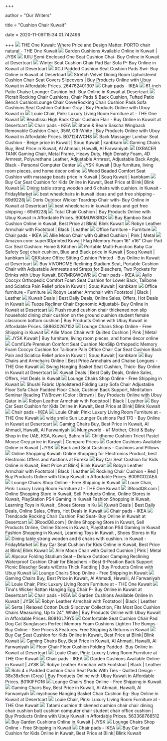 +++
        
author = "Our Writers"
        
title = "Cushion Chair Kuwait"
        
date = 2020-11-09T15:34:01.742496
        
+++
[ ![](https://www.theonekuwait.com/images/thumbs/0017413_porto-chair-natural_870.jpeg)](https://www.theonekuwait.com/images/thumbs/0017413_porto-chair-natural_870.jpeg) THE One Kuwait: Where Price and Design Matter. PORTO chair natural - THE  One Kuwait
[ ![](https://www.jysk.com.kw/pub/media/catalog/product/cache/b2dc3f25879ce9c2207d16fffde75f0f/6/4/6417502_1.jpg)](https://www.jysk.com.kw/pub/media/catalog/product/cache/b2dc3f25879ce9c2207d16fffde75f0f/6/4/6417502_1.jpg) Garden Cushions Available Online in Kuwait | JYSK
[ ![](https://m.media-amazon.com/images/I/614znHO9Y2L.jpg)](https://m.media-amazon.com/images/I/614znHO9Y2L.jpg) IUIU Semi-Enclosed One Seat Cushion Chai- Buy Online in Kuwait at Desertcart
[ ![](https://m.media-amazon.com/images/I/41LBvgBZjmL.jpg)](https://m.media-amazon.com/images/I/41LBvgBZjmL.jpg) Winter Seat Cushion Chair Pad Bar Sofa P- Buy Online in Kuwait at Desertcart
[ ![](https://m.media-amazon.com/images/I/613Ii3G0gSL.jpg)](https://m.media-amazon.com/images/I/613Ii3G0gSL.jpg) XCJ Padded Cushion Seat Cushion Pads Swi- Buy Online in Kuwait at Desertcart
[ ![](https://www.a.ubuy.com.kw/productimg/?image=aHR0cHM6Ly9pLmViYXlpbWcuY29tL2ltYWdlcy9nL3Zvb0FBT1N3WjFaZTVKTUEvcy1sNTAwLmpwZw.jpg)](https://www.a.ubuy.com.kw/productimg/?image=aHR0cHM6Ly9pLmViYXlpbWcuY29tL2ltYWdlcy9nL3Zvb0FBT1N3WjFaZTVKTUEvcy1sNTAwLmpwZw.jpg) Stretch Velvet Dining Room Upholstered Cushion Chair Seat Covers Slipcovers  | Buy Products Online with Ubuy Kuwait in Affordable Prices. 264762401307
[ ![](https://www.ikea.com/kw/en/images/products/malinda-chair-cushion-dark-brown-red__0878861_PE781737_S5.JPG?f=xxs)](https://www.ikea.com/kw/en/images/products/malinda-chair-cushion-dark-brown-red__0878861_PE781737_S5.JPG?f=xxs) Chair pads - IKEA
[ ![](https://m.media-amazon.com/images/I/51Ovf6BfTwL.jpg)](https://m.media-amazon.com/images/I/51Ovf6BfTwL.jpg) 61-inch Patio Chaise Lounger Cushion Ind- Buy Online in Kuwait at Desertcart
[ ![](https://www.a.ubuy.com.kw/productimg/?image=aHR0cHM6Ly9pbWFnZXMtbmEuc3NsLWltYWdlcy1hbWF6b24uY29tL2ltYWdlcy9JLzYxZ1RSLSUyQlFzc0wuX1NTNDAwXy5qcGc.jpg)](https://www.a.ubuy.com.kw/productimg/?image=aHR0cHM6Ly9pbWFnZXMtbmEuc3NsLWltYWdlcy1hbWF6b24uY29tL2ltYWdlcy9JLzYxZ1RSLSUyQlFzc0wuX1NTNDAwXy5qcGc.jpg) Picralt Rocking Chair Cushions, Chair Pads & Back Cushion, Tufted Patio  Bench CushionLounge Chair CoverRocking Chair Cushion Pads Sofa Cushions  Seat Cushion Outdoor Gray | Buy Products Online with Ubuy Kuwait in
[ ![](https://www.theonekuwait.com/images/thumbs/0020564_louie-chair-15-pink_870.jpeg)](https://www.theonekuwait.com/images/thumbs/0020564_louie-chair-15-pink_870.jpeg) Louie Chair, Pink: Luxury Living Room Furniture at - THE One Kuwait
[ ![](https://images-na.ssl-images-amazon.com/images/I/71PQ66XJYNL.jpg)](https://images-na.ssl-images-amazon.com/images/I/71PQ66XJYNL.jpg) Beautissu High Back Chair Cushion Flair - Buy Online in Kuwait at Desertcart
[ ![](https://www.ikea.com/kw/en/images/products/bortberg-lumbar-cushion-black__0723383_PE733935_S5.JPG?f=xxs)](https://www.ikea.com/kw/en/images/products/bortberg-lumbar-cushion-black__0723383_PE733935_S5.JPG?f=xxs) Chair pads - IKEA
[ ![](https://www.a.ubuy.com.kw/productimg/?image=aHR0cHM6Ly9pbWFnZXMtbmEuc3NsLWltYWdlcy1hbWF6b24uY29tL2ltYWdlcy9JL0Exb2dYdWd0NndMLl9TUzQwMF8uanBn.jpg)](https://www.a.ubuy.com.kw/productimg/?image=aHR0cHM6Ly9pbWFnZXMtbmEuc3NsLWltYWdlcy1hbWF6b24uY29tL2ltYWdlcy9JL0Exb2dYdWd0NndMLl9TUzQwMF8uanBn.jpg) Stone & Beam Sascha Wingback Removable Cushion Chair, 35W, Off-White | Buy  Products Online with Ubuy Kuwait in Affordable Prices. B07124WCH8
[ ![](https://cf2.s3.souqcdn.com/item/2017/01/14/12/15/52/96/item_XL_12155296_18418490.jpg)](https://cf2.s3.souqcdn.com/item/2017/01/14/12/15/52/96/item_XL_12155296_18418490.jpg) Back Massager Lumbar Seat Cushion - Beige price in Kuwait | Souq Kuwait |  kanbkam
[ ![](https://microless.com/cdn/products/766ef91c658d44dc5be41f06fa401e42-md.jpg)](https://microless.com/cdn/products/766ef91c658d44dc5be41f06fa401e42-md.jpg) Gaming Chairs Buy, Best Price in Kuwait, Al Ahmadi, Hawalli, Al Farwaniyah
[ ![](https://www.pckuwait.com/wp-content/uploads/2019/05/DXRacer-Tank-Gaming-Chair-1.jpg)](https://www.pckuwait.com/wp-content/uploads/2019/05/DXRacer-Tank-Gaming-Chair-1.jpg) DXRACER TANK Gaming Chair, Metal Frame, Heavy Duty, High Density Foam, 4D  Armrest, Polyurethane Leather, Adjustable Armrest, Adjustable Back Angle,  Black - Personal Computer Center
[ ![](https://www.jysk.com.kw/pub/media/wysiwyg/img_3_layout.jpg)](https://www.jysk.com.kw/pub/media/wysiwyg/img_3_layout.jpg) JYSK Kuwait | Buy furniture, living room pieces, and home decor online
[ ![](https://cf2.s3.souqcdn.com/item/2017/09/21/24/19/07/02/item_XL_24190702_35377406.jpg)](https://cf2.s3.souqcdn.com/item/2017/09/21/24/19/07/02/item_XL_24190702_35377406.jpg) Wood Beaded Comfort Seat Cushion with massage beads price in Kuwait | Souq  Kuwait | kanbkam
[ ![](https://blobstorage.azureedge.net/wbimages//Products/368164/SmallImage/1.jpg)](https://blobstorage.azureedge.net/wbimages//Products/368164/SmallImage/1.jpg) Buy Car Seat Cushion for Kids Online in Kuwait, Best Price at Blink| Blink  Kuwait
[ ![](https://kw.fridaymarket.com/img/ats/00/00/30/37/303770/dining-table-strong-wooden-and-6-chairs-with-cushion-lg_5dc66bbaa4f25.jpg)](https://kw.fridaymarket.com/img/ats/00/00/30/37/303770/dining-table-strong-wooden-and-6-chairs-with-cushion-lg_5dc66bbaa4f25.jpg) Dining table strong wooden and 6 chairs with cushion. in Kuwait -  FridayMarket
[ ![](https://i0.wp.com/ae01.alicdn.com/kf/HTB11HC9MMHqK1RjSZFPq6AwapXaO/Silicon-Gel-Chair-font-b-Cushion-b-font-Cool-Down-Seat-font-b-Cushions-b-font.jpg?crop=5,2,900,500&quality=2886)](https://i0.wp.com/ae01.alicdn.com/kf/HTB11HC9MMHqK1RjSZFPq6AwapXaO/Silicon-Gel-Chair-font-b-Cushion-b-font-Cool-Down-Seat-font-b-Cushions-b-font.jpg?crop=5,2,900,500&quality=2886) best wheelchairs in kuwait ideas and get free shipping - 69d9228j
[ ![](https://images-na.ssl-images-amazon.com/images/I/81WQzc2FFML.jpg)](https://images-na.ssl-images-amazon.com/images/I/81WQzc2FFML.jpg) Doris Outdoor Wicker Teardrop Chair with- Buy Online in Kuwait at Desertcart
[ ![](https://i0.wp.com/ae01.alicdn.com/kf/HTB1Qx77RPDpK1RjSZFrq6y78VXa8/Silicon-Gel-Chair-font-b-Cushion-b-font-Cool-Down-Seat-font-b-Cushions-b-font.jpg?crop=5,2,900,500&quality=2886)](https://i0.wp.com/ae01.alicdn.com/kf/HTB1Qx77RPDpK1RjSZFrq6y78VXa8/Silicon-Gel-Chair-font-b-Cushion-b-font-Cool-Down-Seat-font-b-Cushions-b-font.jpg?crop=5,2,900,500&quality=2886) best wheelchairs in kuwait ideas and get free shipping - 69d9228j
[ ![](https://www.a.ubuy.com.kw/productimg/?image=aHR0cHM6Ly9pbWFnZXMtbmEuc3NsLWltYWdlcy1hbWF6b24uY29tL2ltYWdlcy9JLzcxVGl2cHNxYldMLl9TUzQwMF8uanBn.jpg)](https://www.a.ubuy.com.kw/productimg/?image=aHR0cHM6Ly9pbWFnZXMtbmEuc3NsLWltYWdlcy1hbWF6b24uY29tL2ltYWdlcy9JLzcxVGl2cHNxYldMLl9TUzQwMF8uanBn.jpg) Total Chair Cushion | Buy Products Online with Ubuy Kuwait in Affordable  Prices. B00MUWSRQK
[ ![](https://blobstorage.azureedge.net/wbimages//Products/502175/SmallImage/4.jpg)](https://blobstorage.azureedge.net/wbimages//Products/502175/SmallImage/4.jpg) Buy Bamboo Seat Cushion Online in Kuwait, Best Price at Blink| Blink Kuwait
[ ![](https://75324b7afe1a238e9728-48cce035978395103897a6b442a94265.lmsin.net/162589531-162589531-HC14042020_01-750-1.jpg)](https://75324b7afe1a238e9728-48cce035978395103897a6b442a94265.lmsin.net/162589531-162589531-HC14042020_01-750-1.jpg) Robyn Leather Armchair with Footstool | Black | Leather
[ ![](https://www.jysk.com.kw/pub/media/catalog/product/cache/b2dc3f25879ce9c2207d16fffde75f0f/6/0/60580.jpg)](https://www.jysk.com.kw/pub/media/catalog/product/cache/b2dc3f25879ce9c2207d16fffde75f0f/6/0/60580.jpg) Office furniture - Furniture
[ ![](https://www.ikea.com/kw/en/images/products/vippaert-chair-cushion-beige__0668998_PE714812_S5.JPG?f=xxs)](https://www.ikea.com/kw/en/images/products/vippaert-chair-cushion-beige__0668998_PE714812_S5.JPG?f=xxs) Chair pads - IKEA
[ ![](https://75324b7afe1a238e9728-48cce035978395103897a6b442a94265.lmsin.net/161697021-161697021-HC140719_01-750.jpg)](https://75324b7afe1a238e9728-48cce035978395103897a6b442a94265.lmsin.net/161697021-161697021-HC140719_01-750.jpg) Allie Moon Chair with Quilted Cushion | Pink | Metal
[ ![](https://images-na.ssl-images-amazon.com/images/I/61ZMlJR9rPL._AC_SX522_.jpg)](https://images-na.ssl-images-amazon.com/images/I/61ZMlJR9rPL._AC_SX522_.jpg) Amazon.com: super3Dprinted Kuwait Flag Memory Foam 16" x16" Chair Pad Car Seat  Cushion: Home & Kitchen
[ ![](https://cf2.s3.souqcdn.com/item/2017/11/19/11/14/45/95/item_XL_11144595_71953886.jpg)](https://cf2.s3.souqcdn.com/item/2017/11/19/11/14/45/95/item_XL_11144595_71953886.jpg) Portable Multi-Function Baby Car Safety Seat chair cushion, Blue and Black  price in Kuwait | Souq Kuwait | kanbkam
[ ![](https://images-na.ssl-images-amazon.com/images/I/71KvNJMoTfL.jpg)](https://images-na.ssl-images-amazon.com/images/I/71KvNJMoTfL.jpg) QKKstore Office Sitting Cushion Printed - Buy Online in Kuwait at Desertcart
[ ![](https://www.a.ubuy.com.kw/productimg/?image=aHR0cHM6Ly9pbWFnZXMtbmEuc3NsLWltYWdlcy1hbWF6b24uY29tL2ltYWdlcy9JLzQxNGFtWHJxJTJCeUwuX1NTNDAwXy5qcGc.jpg)](https://www.a.ubuy.com.kw/productimg/?image=aHR0cHM6Ly9pbWFnZXMtbmEuc3NsLWltYWdlcy1hbWF6b24uY29tL2ltYWdlcy9JLzQxNGFtWHJxJTJCeUwuX1NTNDAwXy5qcGc.jpg) Buy VIVOHOME Reclining Stadium Seat, Portable Cushion Chair with Adjustable  Armrests and Straps for Bleachers, Two Pockets for Drinks with Ubuy Kuwait.  B07MRGWQWR
[ ![](https://www.ikea.com/kw/en/images/products/djupvik-cushion-blekinge-white__0731037_PE737941_S5.JPG?f=xxs)](https://www.ikea.com/kw/en/images/products/djupvik-cushion-blekinge-white__0731037_PE737941_S5.JPG?f=xxs) Chair pads - IKEA
[ ![](https://cf2.s3.souqcdn.com/item/2016/04/29/10/65/79/61/item_XL_10657961_14073172.jpg)](https://cf2.s3.souqcdn.com/item/2016/04/29/10/65/79/61/item_XL_10657961_14073172.jpg) Aylio Coccyx Orthopedic Comfort Foam Seat Cushion for Lower Back, Tailbone  and Sciatica Pain Relief price in Kuwait | Souq Kuwait | kanbkam
[ ![](https://www.jysk.com.kw/pub/media/catalog/product/cache/b2dc3f25879ce9c2207d16fffde75f0f/3/6/3620113-01.jpg)](https://www.jysk.com.kw/pub/media/catalog/product/cache/b2dc3f25879ce9c2207d16fffde75f0f/3/6/3620113-01.jpg) Office furniture - Furniture
[ ![](https://75324b7afe1a238e9728-48cce035978395103897a6b442a94265.lmsin.net/162589531-162589531-HC14042020_02-750-1.jpg)](https://75324b7afe1a238e9728-48cce035978395103897a6b442a94265.lmsin.net/162589531-162589531-HC14042020_02-750-1.jpg) Robyn Leather Armchair with Footstool | Black | Leather
[ ![](http://www.deals.com.kw/images/productImages/4025/4025-13102018171611.jpg)](http://www.deals.com.kw/images/productImages/4025/4025-13102018171611.jpg) Kuwait Deals | Best Daily Deals, Online Sales, Offers, Hot Deals in Kuwait
[ ![](https://m.media-amazon.com/images/I/51JFlo8Uw6L.jpg)](https://m.media-amazon.com/images/I/51JFlo8Uw6L.jpg) Tuoze Recliner Chair Ergonomic Adjustabl- Buy Online in Kuwait at Desertcart
[ ![](https://www.a.ubuy.com.kw/productimg/?image=Ly9pbWcuYWxpY2RuLmNvbS9pbWdleHRyYS9pMS84NDAyOTU5NjEvTzFDTjAxUTcyOE1CMXR1QlMwVGt6YUZfISE4NDAyOTU5NjEuanBn.jpg)](https://www.a.ubuy.com.kw/productimg/?image=Ly9pbWcuYWxpY2RuLmNvbS9pbWdleHRyYS9pMS84NDAyOTU5NjEvTzFDTjAxUTcyOE1CMXR1QlMwVGt6YUZfISE4NDAyOTU5NjEuanBn.jpg) Plush round cushion chair thickened non slip household dining chair cushion  on the ground cushion student female classroom bottom cushion | Buy  Products Online with Ubuy Kuwait in Affordable Prices. 588630267152
[ ![](https://images-na.ssl-images-amazon.com/images/I/51Xf1Ql6XmL._AC_SY400_.jpg)](https://images-na.ssl-images-amazon.com/images/I/51Xf1Ql6XmL._AC_SY400_.jpg) Lounge Chairs Shop Online - Free Shipping in Kuwait
[ ![](https://75324b7afe1a238e9728-48cce035978395103897a6b442a94265.lmsin.net/161697021-161697021-HC140719_03-750.jpg)](https://75324b7afe1a238e9728-48cce035978395103897a6b442a94265.lmsin.net/161697021-161697021-HC140719_03-750.jpg) Allie Moon Chair with Quilted Cushion | Pink | Metal
[ ![](https://www.jysk.com.kw/pub/media/catalog/product/cache/b2dc3f25879ce9c2207d16fffde75f0f/3/6/3699307_1.jpg)](https://www.jysk.com.kw/pub/media/catalog/product/cache/b2dc3f25879ce9c2207d16fffde75f0f/3/6/3699307_1.jpg) JYSK Kuwait | Buy furniture, living room pieces, and home decor online
[ ![](https://cf2.s3.souqcdn.com/item/2018/06/15/35/91/87/99/item_XL_35918799_139607597.jpg)](https://cf2.s3.souqcdn.com/item/2018/06/15/35/91/87/99/item_XL_35918799_139607597.jpg) ComfiLife Premium Comfort Seat Cushion NonSlip Orthopedic Memory Foam  Coccyx Cushion for Tailbone Pain Office Chair Car Seat Cushion Back Pain  and Sciatica Relief price in Kuwait | Souq Kuwait | kanbkam
[ ![](https://www.theonekuwait.com/images/uploaded/642395_teria-armchair-leather-black_870.jpg)](https://www.theonekuwait.com/images/uploaded/642395_teria-armchair-leather-black_870.jpg) Buy Chairs and Armchairs Online | Best Price Armchairs and Chaise Longues -  THE One Kuwait
[ ![](https://images-na.ssl-images-amazon.com/images/I/71maAt0AVPL.jpg)](https://images-na.ssl-images-amazon.com/images/I/71maAt0AVPL.jpg) Swing Hanging Basket Seat Cushion, Thick- Buy Online in Kuwait at Desertcart
[ ![](http://www.deals.com.kw/images/productImages/4025/4025-13102018171612.jpg)](http://www.deals.com.kw/images/productImages/4025/4025-13102018171612.jpg) Kuwait Deals | Best Daily Deals, Online Sales, Offers, Hot Deals in Kuwait
[ ![](https://images-na.ssl-images-amazon.com/images/I/51BgBQKedvL._AC_SY400_.jpg)](https://images-na.ssl-images-amazon.com/images/I/51BgBQKedvL._AC_SY400_.jpg) Lounge Chairs Shop Online - Free Shipping in Kuwait
[ ![](https://www.ubuy.qa/productimg/?image=aHR0cHM6Ly9pbWFnZXMtbmEuc3NsLWltYWdlcy1hbWF6b24uY29tL2ltYWdlcy9JLzcxMFBDYW5CRGdMLl9TUzQwMF8uanBn.jpg)](https://www.ubuy.qa/productimg/?image=aHR0cHM6Ly9pbWFnZXMtbmEuc3NsLWltYWdlcy1hbWF6b24uY29tL2ltYWdlcy9JLzcxMFBDYW5CRGdMLl9TUzQwMF8uanBn.jpg) Shushi Fabric Upholstered Folding Lazy Sofa Chair Adjustable Floor Sofa  Chair Padded Floor Chair, Cushion Back Support, Meditation Seminar Reading  TV/Brown (Color : Brown) | Buy Products Online with Ubuy Qatar in
[ ![](https://75324b7afe1a238e9728-48cce035978395103897a6b442a94265.lmsin.net/162589531-162589531-HC14042020_09-750-1.jpg)](https://75324b7afe1a238e9728-48cce035978395103897a6b442a94265.lmsin.net/162589531-162589531-HC14042020_09-750-1.jpg) Robyn Leather Armchair with Footstool | Black | Leather
[ ![](https://blobstorage.azureedge.net/wbimages//Products/368164/SmallImage/4.jpg)](https://blobstorage.azureedge.net/wbimages//Products/368164/SmallImage/4.jpg) Buy Car Seat Cushion for Kids Online in Kuwait, Best Price at Blink| Blink  Kuwait
[ ![](https://www.ikea.com/kw/en/images/products/omtaenksam-chair-cushion-orrsta-light-grey__0563594_PE663924_S5.JPG?f=xxs)](https://www.ikea.com/kw/en/images/products/omtaenksam-chair-cushion-orrsta-light-grey__0563594_PE663924_S5.JPG?f=xxs) Chair pads - IKEA
[ ![](https://www.theonekuwait.com/images/thumbs/0020565_louie-chair-15-pink_190.jpeg)](https://www.theonekuwait.com/images/thumbs/0020565_louie-chair-15-pink_190.jpeg) Louie Chair, Pink: Luxury Living Room Furniture at - THE One Kuwait
[ ![](https://images-na.ssl-images-amazon.com/images/I/61kvOIINNXL.jpg)](https://images-na.ssl-images-amazon.com/images/I/61kvOIINNXL.jpg) wide smile Sun Lounger Cushions Pad 170 - Buy Online in Kuwait at Desertcart
[ ![](https://microless.com/cdn/products/c95189ae6fb9a04c6958dd77c849e407-md.jpg)](https://microless.com/cdn/products/c95189ae6fb9a04c6958dd77c849e407-md.jpg) Gaming Chairs Buy, Best Price in Kuwait, Al Ahmadi, Hawalli, Al Farwaniyah
[ ![](https://static2.mumzworld.com/media/catalog/product/cache/6/image/440x/9df78eab33525d08d6e5fb8d27136e95/s/t/stk-552201-stokke-clikk-cushion-grey-sprinkles-1592998192.jpg)](https://static2.mumzworld.com/media/catalog/product/cache/6/image/440x/9df78eab33525d08d6e5fb8d27136e95/s/t/stk-552201-stokke-clikk-cushion-grey-sprinkles-1592998192.jpg) Mumzworld - #1 Mother, Child & Baby Shop in the UAE, KSA, Kuwait, Bahrain
[ ![](https://kw.pricenacdn.com/files/images/products/original/405/Childhome-Cushion-Tricot-Pastel-Mouse-Grey_1853412_0e4d374a7b51080412c713d044384813_t.jpg?d=ax300)](https://kw.pricenacdn.com/files/images/products/original/405/Childhome-Cushion-Tricot-Pastel-Mouse-Grey_1853412_0e4d374a7b51080412c713d044384813_t.jpg?d=ax300) Childhome Cushion Tricot Pastel Mouse Grey price in Kuwait | Compare Prices
[ ![](https://www.jysk.com.kw/pub/media/catalog/product/cache/b2dc3f25879ce9c2207d16fffde75f0f/6/4/6409900_2.jpg)](https://www.jysk.com.kw/pub/media/catalog/product/cache/b2dc3f25879ce9c2207d16fffde75f0f/6/4/6409900_2.jpg) Garden Cushions Available Online in Kuwait | JYSK
[ ![](https://media.alessaonline.com/media/logo/stores/1/Al_Essa_Home_Health_Solutions.png)](https://media.alessaonline.com/media/logo/stores/1/Al_Essa_Home_Health_Solutions.png) Back and Seat Cushions - Cushions and Pillows
[ ![](https://dxeur.azureedge.net/productimages/largeimages/oni15640501c1s1564050100.jpg?v=2585&maxwidth=400&maxheight=400&quality=100)](https://dxeur.azureedge.net/productimages/largeimages/oni15640501c1s1564050100.jpg?v=2585&maxwidth=400&maxheight=400&quality=100) Online Shopping Kuwait: Online Shopping for Electronics Product, best  Electronic Offers and Auctions at Eureka
[ ![](https://blobstorage.azureedge.net/wbimages//Products/368164/SmallImage/6.jpg)](https://blobstorage.azureedge.net/wbimages//Products/368164/SmallImage/6.jpg) Buy Car Seat Cushion for Kids Online in Kuwait, Best Price at Blink| Blink  Kuwait
[ ![](https://75324b7afe1a238e9728-48cce035978395103897a6b442a94265.lmsin.net/162589531-162589531-HC14042020_04-750-1.jpg)](https://75324b7afe1a238e9728-48cce035978395103897a6b442a94265.lmsin.net/162589531-162589531-HC14042020_04-750-1.jpg) Robyn Leather Armchair with Footstool | Black | Leather
[ ![](https://www.a.ubuy.com.kw/productimg/?image=aHR0cHM6Ly9tLm1lZGlhLWFtYXpvbi5jb20vaW1hZ2VzL0kvNjFvdzhmVjlYR0wuX0FDX1VTMjE4Xy5qcGc.jpg)](https://www.a.ubuy.com.kw/productimg/?image=aHR0cHM6Ly9tLm1lZGlhLWFtYXpvbi5jb20vaW1hZ2VzL0kvNjFvdzhmVjlYR0wuX0FDX1VTMjE4Xy5qcGc.jpg) Rocking Chair Cushion - Red | Buy Products Online with Ubuy Kuwait in  Affordable Prices. B009GO2AEA
[ ![](https://images-na.ssl-images-amazon.com/images/I/51clgbYK7cL._AC_SY400_.jpg)](https://images-na.ssl-images-amazon.com/images/I/51clgbYK7cL._AC_SY400_.jpg) Lounge Chairs Shop Online - Free Shipping in Kuwait
[ ![](https://www.theonekuwait.com/images/thumbs/0020566_louie-chair-15-pink_190.jpeg)](https://www.theonekuwait.com/images/thumbs/0020566_louie-chair-15-pink_190.jpeg) Louie Chair, Pink: Luxury Living Room Furniture at - THE One Kuwait
[ ![](https://3roodq8.com/image/cache/catalog/userfiles/product/6521SaproTeddyBearInflatableBlueSDL8236516811c0d26-700x700.jpg)](https://3roodq8.com/image/cache/catalog/userfiles/product/6521SaproTeddyBearInflatableBlueSDL8236516811c0d26-700x700.jpg) 3RoodQ8.com | Online Shopping Store in Kuwait, Sell Products Online, Online  Stores in Kuwait, PlayStation PS4 Gaming in Kuwait Fashion Shopping in  Kuwait, Learning Toys in Kuwait , Shoes Stores in Ku
[ ![](http://www.deals.com.kw/images/productImages/4025/4025-13102018171613.jpg)](http://www.deals.com.kw/images/productImages/4025/4025-13102018171613.jpg) Kuwait Deals | Best Daily Deals, Online Sales, Offers, Hot Deals in Kuwait
[ ![](https://www.ikea.com/kw/en/images/products/omtaenksam-chair-cushion-orrsta-light-grey__0560193_PE662246_S5.JPG?f=xxs)](https://www.ikea.com/kw/en/images/products/omtaenksam-chair-cushion-orrsta-light-grey__0560193_PE662246_S5.JPG?f=xxs) Chair pads - IKEA
[ ![](https://images-na.ssl-images-amazon.com/images/I/61Fn-6I2uNL.jpg)](https://images-na.ssl-images-amazon.com/images/I/61Fn-6I2uNL.jpg) Trendcode Rocking Chair Cushion Pad Seat- Buy Online in Kuwait at Desertcart
[ ![](https://3roodq8.com/image/cache/catalog/userfiles/product/6522IntexHappyAnimalChairForAge3868556Blue-270x270.jpg)](https://3roodq8.com/image/cache/catalog/userfiles/product/6522IntexHappyAnimalChairForAge3868556Blue-270x270.jpg) 3RoodQ8.com | Online Shopping Store in Kuwait, Sell Products Online, Online  Stores in Kuwait, PlayStation PS4 Gaming in Kuwait Fashion Shopping in  Kuwait, Learning Toys in Kuwait , Shoes Stores in Ku
[ ![](https://kw.fridaymarket.com/img/ats/00/00/30/37/303770/dining-table-strong-wooden-and-6-chairs-with-cushion-lg_5dc66bc055424.jpg)](https://kw.fridaymarket.com/img/ats/00/00/30/37/303770/dining-table-strong-wooden-and-6-chairs-with-cushion-lg_5dc66bc055424.jpg) Dining table strong wooden and 6 chairs with cushion. in Kuwait -  FridayMarket
[ ![](https://blobstorage.azureedge.net/wbimages//Products/368164/SmallImage/2.jpg)](https://blobstorage.azureedge.net/wbimages//Products/368164/SmallImage/2.jpg) Buy Car Seat Cushion for Kids Online in Kuwait, Best Price at Blink| Blink  Kuwait
[ ![](https://75324b7afe1a238e9728-48cce035978395103897a6b442a94265.lmsin.net/161697021-161697021-HC140719_02-750.jpg)](https://75324b7afe1a238e9728-48cce035978395103897a6b442a94265.lmsin.net/161697021-161697021-HC140719_02-750.jpg) Allie Moon Chair with Quilted Cushion | Pink | Metal
[ ![](https://www.a.ubuy.com.kw/productimg/?image=aHR0cHM6Ly9pbWFnZXMtbmEuc3NsLWltYWdlcy1hbWF6b24uY29tL2ltYWdlcy9JLzcxYUpSN1UyJTJCMkwuX1NTNDAwXy5qcGc.jpg)](https://www.a.ubuy.com.kw/productimg/?image=aHR0cHM6Ly9pbWFnZXMtbmEuc3NsLWltYWdlcy1hbWF6b24uY29tL2ltYWdlcy9JLzcxYUpSN1UyJTJCMkwuX1NTNDAwXy5qcGc.jpg) Alpcour Folding Stadium Seat &ndash; Deluxe Outdoor Camping Reclining  Waterproof Cushion Chair for Bleachers &ndash; Best 6-Position Back Support  Picnic Bleacher Seats w/Extra Thick Padding | Buy Products Online with Ubuy  Kuwait
[ ![](https://images-na.ssl-images-amazon.com/images/I/51QhuJnDARL._AC_SY400_.jpg)](https://images-na.ssl-images-amazon.com/images/I/51QhuJnDARL._AC_SY400_.jpg) Lounge Chairs Shop Online - Free Shipping in Kuwait
[ ![](https://microless.com/cdn/products/985acc411fb9ed705dd1c8d5fbb9862a-md.jpg)](https://microless.com/cdn/products/985acc411fb9ed705dd1c8d5fbb9862a-md.jpg) Gaming Chairs Buy, Best Price in Kuwait, Al Ahmadi, Hawalli, Al Farwaniyah
[ ![](https://www.theonekuwait.com/images/thumbs/0020568_louie-chair-15-pink_190.jpeg)](https://www.theonekuwait.com/images/thumbs/0020568_louie-chair-15-pink_190.jpeg) Louie Chair, Pink: Luxury Living Room Furniture at - THE One Kuwait
[ ![](https://m.media-amazon.com/images/I/51Q1bRe7oCL.jpg)](https://m.media-amazon.com/images/I/51Q1bRe7oCL.jpg) Tina's Wicker Rattan Hanging Egg Chair P- Buy Online in Kuwait at Desertcart
[ ![](https://www.ikea.com/kw/en/images/products/hillared-chair-pad-beige__0610549_PE684997_S5.JPG?f=xxs)](https://www.ikea.com/kw/en/images/products/hillared-chair-pad-beige__0610549_PE684997_S5.JPG?f=xxs) Chair pads - IKEA
[ ![](https://www.jysk.com.kw/pub/media/catalog/product/cache/b2dc3f25879ce9c2207d16fffde75f0f/6/4/6409942_.jpeg)](https://www.jysk.com.kw/pub/media/catalog/product/cache/b2dc3f25879ce9c2207d16fffde75f0f/6/4/6409942_.jpeg) Garden Cushions Available Online in Kuwait | JYSK
[ ![](https://75324b7afe1a238e9728-48cce035978395103897a6b442a94265.lmsin.net/162589531-162589531-HC14042020_06-750-1.jpg)](https://75324b7afe1a238e9728-48cce035978395103897a6b442a94265.lmsin.net/162589531-162589531-HC14042020_06-750-1.jpg) Robyn Leather Armchair with Footstool | Black | Leather
[ ![](https://www.a.ubuy.com.kw/productimg/?image=aHR0cHM6Ly9pbWFnZXMtbmEuc3NsLWltYWdlcy1hbWF6b24uY29tL2ltYWdlcy9JLzUxc2NDZUFCMnpMLl9TUzQwMF8uanBn.jpg)](https://www.a.ubuy.com.kw/productimg/?image=aHR0cHM6Ly9pbWFnZXMtbmEuc3NsLWltYWdlcy1hbWF6b24uY29tL2ltYWdlcy9JLzUxc2NDZUFCMnpMLl9TUzQwMF8uanBn.jpg) Serta | Relaxed Cotton Duck Slipcover Collection, Fits Most Box Cushion  Chairs Measuring, Up to 24", White | Buy Products Online with Ubuy Kuwait  in Affordable Prices. B081GL79Y5
[ ![](https://images-na.ssl-images-amazon.com/images/I/41VsRmSl-EL.jpg)](https://images-na.ssl-images-amazon.com/images/I/41VsRmSl-EL.jpg) Comfortable Seat Cushion Chair Pad Dog Cat Sunglasses Perfect Memory Foam  Cushions Lighten The Bumps - Buy Online - See Prices & Features. Free  Shipping & Returns in Kuwait
[ ![](https://blobstorage.azureedge.net/wbimages//Products/368164/SmallImage/3.jpg)](https://blobstorage.azureedge.net/wbimages//Products/368164/SmallImage/3.jpg) Buy Car Seat Cushion for Kids Online in Kuwait, Best Price at Blink| Blink  Kuwait
[ ![](https://microless.com/cdn/products/cb66a80cd515fe74cf8ccc7124b4c87b-md.jpg)](https://microless.com/cdn/products/cb66a80cd515fe74cf8ccc7124b4c87b-md.jpg) Gaming Chairs Buy, Best Price in Kuwait, Al Ahmadi, Hawalli, Al Farwaniyah
[ ![](https://images-na.ssl-images-amazon.com/images/I/61uN2LNjUDL.jpg)](https://images-na.ssl-images-amazon.com/images/I/61uN2LNjUDL.jpg) Floor Chair Floor Cushion Folding Padded- Buy Online in Kuwait at Desertcart
[ ![](https://www.theonekuwait.com/images/thumbs/0018065_lattice-cushion-cover-45x45-silver_530.jpeg)](https://www.theonekuwait.com/images/thumbs/0018065_lattice-cushion-cover-45x45-silver_530.jpeg) Louie Chair, Pink: Luxury Living Room Furniture at - THE One Kuwait
[ ![](https://www.ikea.com/kw/en/images/products/malinda-chair-cushion-black__0599564_PE678167_S5.JPG?f=xxs)](https://www.ikea.com/kw/en/images/products/malinda-chair-cushion-black__0599564_PE678167_S5.JPG?f=xxs) Chair pads - IKEA
[ ![](https://www.jysk.com.kw/pub/media/catalog/product/cache/b2dc3f25879ce9c2207d16fffde75f0f/6/4/6415103.jpeg)](https://www.jysk.com.kw/pub/media/catalog/product/cache/b2dc3f25879ce9c2207d16fffde75f0f/6/4/6415103.jpeg) Garden Cushions Available Online in Kuwait | JYSK
[ ![](https://75324b7afe1a238e9728-48cce035978395103897a6b442a94265.lmsin.net/162589531-162589531-HC14042020_05-750-1.jpg)](https://75324b7afe1a238e9728-48cce035978395103897a6b442a94265.lmsin.net/162589531-162589531-HC14042020_05-750-1.jpg) Robyn Leather Armchair with Footstool | Black | Leather
[ ![](https://www.a.ubuy.com.kw/productimg/?image=aHR0cHM6Ly9pbWFnZXMtbmEuc3NsLWltYWdlcy1hbWF6b24uY29tL2ltYWdlcy9JLzYxa3NnSUM4SUpMLl9TUzQwMF8uanBn.jpg)](https://www.a.ubuy.com.kw/productimg/?image=aHR0cHM6Ly9pbWFnZXMtbmEuc3NsLWltYWdlcy1hbWF6b24uY29tL2ltYWdlcy9JLzYxa3NnSUM4SUpMLl9TUzQwMF8uanBn.jpg) Rohi 4 x Padded Cushion Chair Seat Pads With Ties - Quilted Design -  38x38x5cm (Grey) | Buy Products Online with Ubuy Kuwait in Affordable  Prices. B01KIFFO16
[ ![](https://images-na.ssl-images-amazon.com/images/I/31XqnG7tLkL._AC_SY400_.jpg)](https://images-na.ssl-images-amazon.com/images/I/31XqnG7tLkL._AC_SY400_.jpg) Lounge Chairs Shop Online - Free Shipping in Kuwait
[ ![](https://microless.com/cdn/products/87f237f29a9132ecc4b5a3c244c33c31-md.jpg)](https://microless.com/cdn/products/87f237f29a9132ecc4b5a3c244c33c31-md.jpg) Gaming Chairs Buy, Best Price in Kuwait, Al Ahmadi, Hawalli, Al Farwaniyah
[ ![](https://images-na.ssl-images-amazon.com/images/I/61w6N9kaS6L.jpg)](https://images-na.ssl-images-amazon.com/images/I/61w6N9kaS6L.jpg) mychoose Hanging Basket Chair Cushion Eg- Buy Online in Kuwait at Desertcart
[ ![](https://www.theonekuwait.com/images/thumbs/0020570_louie-chair-15-pink_190.jpeg)](https://www.theonekuwait.com/images/thumbs/0020570_louie-chair-15-pink_190.jpeg) Louie Chair, Pink: Luxury Living Room Furniture at - THE One Kuwait
[ ![](https://www.a.ubuy.com.kw/productimg/?image=Ly9pbWcuYWxpY2RuLmNvbS9pbWdleHRyYS9pMS82OTk4ODIxNjMvTzFDTjAxU3Y1UXh6MVJxaEFGa29tUjFfISEwLWl0ZW1fcGljLmpwZw.jpg)](https://www.a.ubuy.com.kw/productimg/?image=Ly9pbWcuYWxpY2RuLmNvbS9pbWdleHRyYS9pMS82OTk4ODIxNjMvTzFDTjAxU3Y1UXh6MVJxaEFGa29tUjFfISEwLWl0ZW1fcGljLmpwZw.jpg) Tatami cushion thickened cushion chair chair dining chair cushion butt  cushion computer chair student chair office cushion | Buy Products Online  with Ubuy Kuwait in Affordable Prices. 563368768512
[ ![](https://www.jysk.com.kw/pub/media/catalog/product/cache/b2dc3f25879ce9c2207d16fffde75f0f/4/8/4812700.jpg)](https://www.jysk.com.kw/pub/media/catalog/product/cache/b2dc3f25879ce9c2207d16fffde75f0f/4/8/4812700.jpg) Buy Garden Cushions Online in Kuwait | JYSK
[ ![](https://images-na.ssl-images-amazon.com/images/I/61d9bGMgD4L._AC_SY400_.jpg)](https://images-na.ssl-images-amazon.com/images/I/61d9bGMgD4L._AC_SY400_.jpg) Lounge Chairs Shop Online - Free Shipping in Kuwait
[ ![](https://www.ikea.com/kw/en/images/products/cilla-chair-pad-black__0599565_PE678168_S5.JPG?f=xxs)](https://www.ikea.com/kw/en/images/products/cilla-chair-pad-black__0599565_PE678168_S5.JPG?f=xxs) Chair pads - IKEA
[ ![](https://blobstorage.azureedge.net/wbimages//Products/368164/SmallImage/8.jpg)](https://blobstorage.azureedge.net/wbimages//Products/368164/SmallImage/8.jpg) Buy Car Seat Cushion for Kids Online in Kuwait, Best Price at Blink| Blink  Kuwait
